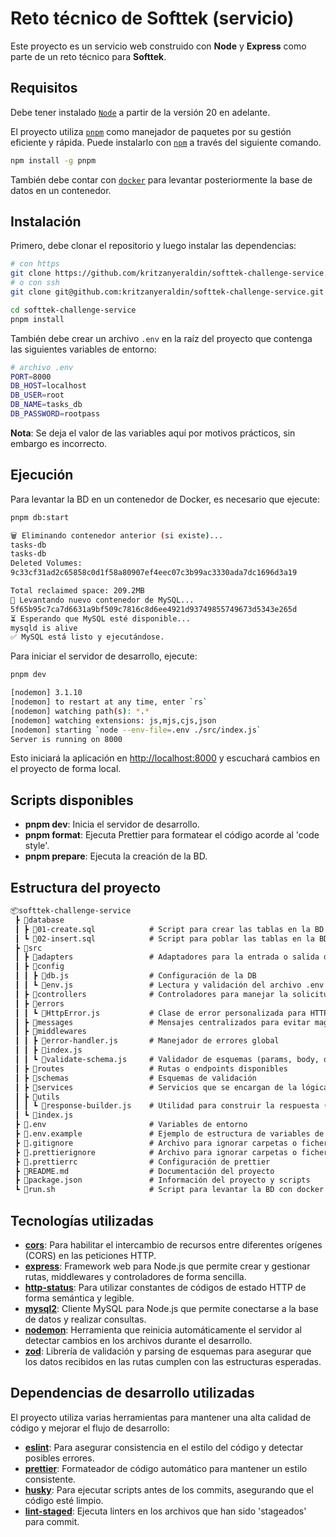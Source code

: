 # Reto técnico de Softtek (servicio)

Este proyecto es un servicio web construido con **Node** y **Express** como parte de un reto técnico para **Softtek**.

## Requisitos

Debe tener instalado [`Node`](https://nodejs.org/en/download/package-manager) a partir de la versión 20 en adelante.

El proyecto utiliza [`pnpm`](https://pnpm.io/es/) como manejador de paquetes por su gestión eficiente y rápida. Puede instalarlo con [`npm`](https://pnpm.io/es/installation#usando-pnpm) a través del siguiente comando.

```sh
npm install -g pnpm
```

También debe contar con [`docker`](https://docs.docker.com) para levantar posteriormente la base de datos en un contenedor.

## Instalación

Primero, debe clonar el repositorio y luego instalar las dependencias:

```sh
# con https
git clone https://github.com/kritzanyeraldin/softtek-challenge-service.git
# o con ssh
git clone git@github.com:kritzanyeraldin/softtek-challenge-service.git

cd softtek-challenge-service
pnpm install
```

También debe crear un archivo `.env` en la raíz del proyecto que contenga las siguientes variables de entorno:

```sh
# archivo .env
PORT=8000
DB_HOST=localhost
DB_USER=root
DB_NAME=tasks_db
DB_PASSWORD=rootpass
```

**Nota**: Se deja el valor de las variables aquí por motivos prácticos, sin embargo es incorrecto.

## Ejecución

Para levantar la BD en un contenedor de Docker, es necesario que ejecute:

```sh
pnpm db:start

🗑️ Eliminando contenedor anterior (si existe)...
tasks-db
tasks-db
Deleted Volumes:
9c33cf31ad2c65858c0d1f58a80907ef4eec07c3b99ac3330ada7dc1696d3a19

Total reclaimed space: 209.2MB
🚀 Levantando nuevo contenedor de MySQL...
5f65b95c7ca7d6631a9bf509c7816c8d6ee4921d93749855749673d5343e265d
⏳ Esperando que MySQL esté disponible...
mysqld is alive
✅ MySQL está listo y ejecutándose.
```

Para iniciar el servidor de desarrollo, ejecute:

```sh
pnpm dev

[nodemon] 3.1.10
[nodemon] to restart at any time, enter `rs`
[nodemon] watching path(s): *.*
[nodemon] watching extensions: js,mjs,cjs,json
[nodemon] starting `node --env-file=.env ./src/index.js`
Server is running on 8000
```

Esto iniciará la aplicación en [http://localhost:8000](http://localhost:8000) y escuchará cambios en el proyecto de forma local.

## Scripts disponibles

- **pnpm dev**: Inicia el servidor de desarrollo.
- **pnpm format**: Ejecuta Prettier para formatear el código acorde al 'code style'.
- **pnpm prepare**: Ejecuta la creación de la BD.

## Estructura del proyecto

```txt
📦softtek-challenge-service
 ┣ 📂database
 ┃ ┣ 📜01-create.sql            # Script para crear las tablas en la BD
 ┃ ┗ 📜02-insert.sql            # Script para poblar las tablas en la BD
 ┣ 📂src
 ┃ ┣ 📂adapters                 # Adaptadores para la entrada o salida de datos
 ┃ ┣ 📂config
 ┃ ┃ ┣ 📜db.js                  # Configuración de la DB
 ┃ ┃ ┗ 📜env.js                 # Lectura y validación del archivo .env
 ┃ ┣ 📂controllers              # Controladores para manejar la solicitud y respuesta de las rutas
 ┃ ┣ 📂errors
 ┃ ┃ ┗ 📜HttpError.js           # Clase de error personalizada para HTTP
 ┃ ┣ 📂messages                 # Mensajes centralizados para evitar magic strings
 ┃ ┣ 📂middlewares
 ┃ ┃ ┣ 📜error-handler.js       # Manejador de errores global
 ┃ ┃ ┣ 📜index.js
 ┃ ┃ ┗ 📜validate-schema.js     # Validador de esquemas (params, body, query, etc)
 ┃ ┣ 📂routes                   # Rutas o endpoints disponibles
 ┃ ┣ 📂schemas                  # Esquemas de validación
 ┃ ┣ 📂services                 # Servicios que se encargan de la lógica de negocio
 ┃ ┣ 📂utils
 ┃ ┃ ┗ 📜response-builder.js    # Utilidad para construir la respuesta (success o error)
 ┃ ┗ 📜index.js
 ┣ 📜.env                       # Variables de entorno
 ┣ 📜.env.example               # Ejemplo de estructura de variables de entorno
 ┣ 📜.gitignore                 # Archivo para ignorar carpetas o ficheros con git
 ┣ 📜.prettierignore            # Archivo para ignorar carpetas o ficheros con prettier
 ┣ 📜.prettierrc                # Configuración de prettier
 ┣ 📜README.md                  # Documentación del proyecto
 ┣ 📜package.json               # Información del proyecto y scripts
 ┗ 📜run.sh                     # Script para levantar la BD con docker
```

## Tecnologías utilizadas

- [**cors**](https://github.com/expressjs/cors#readme): Para habilitar el intercambio de recursos entre diferentes orígenes (CORS) en las peticiones HTTP.
- [**express**](https://expressjs.com/): Framework web para Node.js que permite crear y gestionar rutas, middlewares y controladores de forma sencilla.
- [**http-status**](https://github.com/adaltas/node-http-status): Para utilizar constantes de códigos de estado HTTP de forma semántica y legible.
- [**mysql2**](https://sidorares.github.io/node-mysql2/docs): Cliente MySQL para Node.js que permite conectarse a la base de datos y realizar consultas.
- [**nodemon**](https://nodemon.io/): Herramienta que reinicia automáticamente el servidor al detectar cambios en los archivos durante el desarrollo.
- [**zod**](https://zod.dev/): Librería de validación y parsing de esquemas para asegurar que los datos recibidos en las rutas cumplen con las estructuras esperadas.

## Dependencias de desarrollo utilizadas

El proyecto utiliza varias herramientas para mantener una alta calidad de código y mejorar el flujo de desarrollo:

- [**eslint**](https://www.npmjs.com/package/eslint): Para asegurar consistencia en el estilo del código y detectar posibles errores.
- [**prettier**](https://www.npmjs.com/package/prettier): Formateador de código automático para mantener un estilo consistente.
- [**husky**](https://typicode.github.io/husky/): Para ejecutar scripts antes de los commits, asegurando que el código esté limpio.
- [**lint-staged**](https://www.npmjs.com/package/lint-staged): Ejecuta linters en los archivos que han sido 'stageados' para commit.
